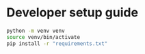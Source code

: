 # Developer setup guide

```bash
python -m venv venv
source venv/bin/activate
pip install -r "requirements.txt" 
```
